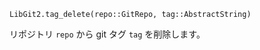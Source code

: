 ```
LibGit2.tag_delete(repo::GitRepo, tag::AbstractString)
```

リポジトリ `repo` から git タグ `tag` を削除します。
